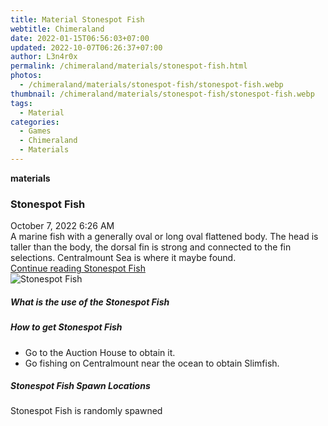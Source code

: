 ```yaml
---
title: Material Stonespot Fish
webtitle: Chimeraland
date: 2022-01-15T06:56:03+07:00
updated: 2022-10-07T06:26:37+07:00
author: L3n4r0x
permalink: /chimeraland/materials/stonespot-fish.html
photos:
  - /chimeraland/materials/stonespot-fish/stonespot-fish.webp
thumbnail: /chimeraland/materials/stonespot-fish/stonespot-fish.webp
tags:
  - Material
categories:
  - Games
  - Chimeraland
  - Materials
---
```


<section id="bootstrap-wrapper">
  <link
    rel="stylesheet"
    href="https://cdn.statically.io/gh/dimaslanjaka/Web-Manajemen/40ac3225/css/bootstrap-4.5-wrapper.css"
  />
  <div
    class="row g-0 border rounded overflow-hidden flex-md-row mb-4 shadow-sm position-relative"
  >
    <div class="col p-4 d-flex flex-column position-static">
      <strong class="d-inline-block mb-2 text-success">materials</strong>
      <h3 class="mb-0">Stonespot Fish</h3>
      <div class="mb-1 text-muted">October 7, 2022 6:26 AM</div>
      <div class="mb-2 border p-1">
        A marine fish with a generally oval or long oval flattened body. The
        head is taller than the body, the dorsal fin is strong and connected to
        the fin selections. Centralmount Sea is where it maybe found.
      </div>
      <a
        href="/chimeraland/materials/stonespot-fish.html"
        class="stretched-link d-none"
        >Continue reading Stonespot Fish</a
      >
    </div>
    <div class="col-auto d-none d-lg-block">
      <img
        src="/chimeraland/materials/stonespot-fish/stonespot-fish.webp"
        alt="Stonespot Fish"
      />
    </div>
  </div>
  <div class="row">
    <div class="col-lg-6 col-12 mb-2">
      <div class="card">
        <div class="card-body">
          <h5 class="card-title">What is the use of the Stonespot Fish</h5>
          <div class="card-text"><ul></ul></div>
        </div>
      </div>
    </div>
    <div class="col-lg-6 col-12 mb-2">
      <div class="card">
        <div class="card-body">
          <h5 class="card-title">How to get Stonespot Fish</h5>
          <div class="card-text">
            <ul>
              <li>Go to the Auction House to obtain it.</li>
              <li>
                Go fishing on Centralmount near the ocean to obtain Slimfish.
              </li>
            </ul>
          </div>
        </div>
      </div>
    </div>
    <div class="col-12 mb-2">
      <h5>Stonespot Fish Spawn Locations</h5>
      <p>Stonespot Fish is randomly spawned</p>
    </div>
  </div>
</section>